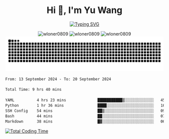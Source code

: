 <h1 align="center">Hi 👋, I'm Yu Wang</h1>

<p align="center"><a href="https://git.io/typing-svg"><img src="https://readme-typing-svg.demolab.com?font=Alex+Brush&size=18&pause=1000&color=716A50&background=6F66FF00&center=true&vCenter=true&width=435&lines=To+love+oneself+is+the+beginning+of+a+lifelong+romance.+%E2%80%94+Oscar+Wilde" alt="Typing SVG" /></a></p>


<p align="center">
 <img src="https://github-readme-stats.vercel.app/api/top-langs?username=wloner0809&show_icons=true&locale=en&layout=compact" alt="wloner0809" height=120 />
 <img src="https://github-readme-stats.vercel.app/api?username=wloner0809&show_icons=true&locale=en" alt="wloner0809" height=120 />
 <img src="https://github-readme-streak-stats.herokuapp.com/?user=wloner0809&" alt="wloner0809" height=120 />
 <img src="https://github.com/Wloner0809/Wloner0809/blob/output/github-contribution-grid-snake.svg">
</p>
 
<!--START_SECTION:waka-->

```txt
From: 13 September 2024 - To: 20 September 2024

Total Time: 9 hrs 40 mins

YAML          4 hrs 23 mins              ███████████▒░░░░░░░░░░░░░   45.20 %
Python        1 hr 36 mins               ████░░░░░░░░░░░░░░░░░░░░░   16.52 %
SSH Config    54 mins                    ██▒░░░░░░░░░░░░░░░░░░░░░░   09.32 %
Bash          44 mins                    ██░░░░░░░░░░░░░░░░░░░░░░░   07.54 %
Markdown      38 mins                    █▓░░░░░░░░░░░░░░░░░░░░░░░   06.62 %
```
<!--END_SECTION:waka-->

[![Total Coding Time](https://wakatime.com/badge/user/3b010e91-e8bb-445f-9eac-c8ab5bc30cb6.svg)](https://wakatime.com/@3b010e91-e8bb-445f-9eac-c8ab5bc30cb6)
